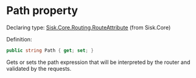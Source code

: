 <!--

Copyrights 2023 Sisk Framework - CypherPotato
Published under MIT license

!!! DO NOT EDIT THIS FILE !!!
This file was generated by a tool in the Sisk package. To edit the information in this documentation,
edit the XML documentation present in the Sisk source code.

-->


# Path property

Declaring type: [Sisk.Core.Routing.RouteAttribute](/read?q=/contents/spec/Sisk.Core.Routing.RouteAttribute.md) (from Sisk.Core)


Definition:

```cs
public string Path { get; set; }
```

Gets or sets the path expression that will be interpreted by the router and validated by the requests.

